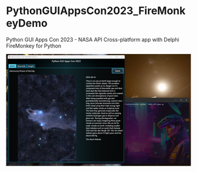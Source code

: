 # PythonGUIAppsCon2023_FireMonkeyDemo
Python GUI Apps Con 2023 - NASA API Cross-platform app with Delphi FireMonkey for Python

![](app_in_action.png)
